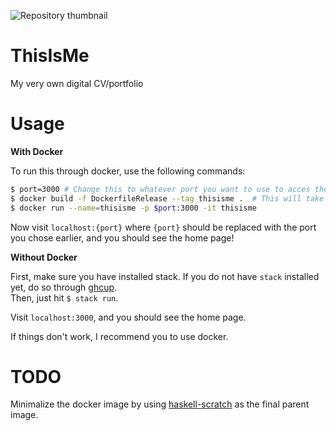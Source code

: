 ![Repository thumbnail](thumbnail.jpg)

# ThisIsMe
My very own digital CV/portfolio

# Usage
**With Docker**

To run this through docker, use the following commands:

```bash
$ port=3000 # Change this to whatever port you want to use to acces the website
$ docker build -f DockerfileRelease --tag thisisme .  # This will take around 10-15 minutes, sadly
$ docker run --name=thisisme -p $port:3000 -it thisisme
```

Now visit ``localhost:{port}`` where ``{port}`` should be replaced with the port you chose earlier, and you should see the home page!

**Without Docker**

First, make sure you have installed stack. If you do not have ``stack`` installed yet, do so through [ghcup](https://www.haskell.org/ghcup/install/).
<br/>Then, just hit ``$ stack run``.

Visit ``localhost:3000``, and you should see the home page.

If things don't work, I recommend you to use docker.

# TODO
Minimalize the docker image by using [haskell-scratch](https://github.com/fpco/haskell-scratch/) as the final parent image.
